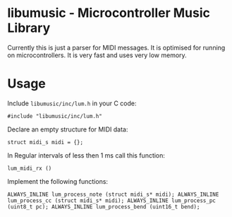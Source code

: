 # libumusic - Microcontroller Music Library

Currently this is just a parser for MIDI messages. It is optimised for running on microcontrollers.
It is very fast and uses very low memory.

# Usage

Include `libumusic/inc/lum.h` in your C code:

`#include "libumusic/inc/lum.h"`

Declare an empty structure for MIDI data:

`struct midi_s midi = {};`

In Regular intervals of less then 1 ms call this function:

`lum_midi_rx ()`

Implement the following functions:

`
ALWAYS_INLINE lum_process_note (struct midi_s* midi);
ALWAYS_INLINE lum_process_cc (struct midi_s* midi);
ALWAYS_INLINE lum_process_pc (uint8_t pc);
ALWAYS_INLINE lum_process_bend (uint16_t bend);
`

